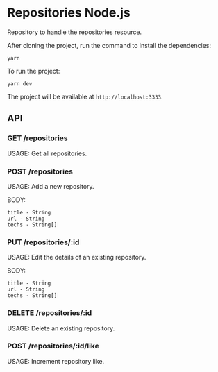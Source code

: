 # Repositories Node.js

Repository to handle the repositories resource.

After cloning the project, run the command to install the dependencies:

```
yarn
```

To run the project:

```
yarn dev
```

The project will be available at `http://localhost:3333`.

## API

### GET /repositories

USAGE: Get all repositories.

### POST /repositories

USAGE: Add a new repository.

BODY:

```
title - String
url - String
techs - String[]
```

### PUT /repositories/:id

USAGE: Edit the details of an existing repository.

BODY:

```
title - String
url - String
techs - String[]
```

### DELETE /repositories/:id

USAGE: Delete an existing repository.

### POST /repositories/:id/like

USAGE: Increment repository like.
